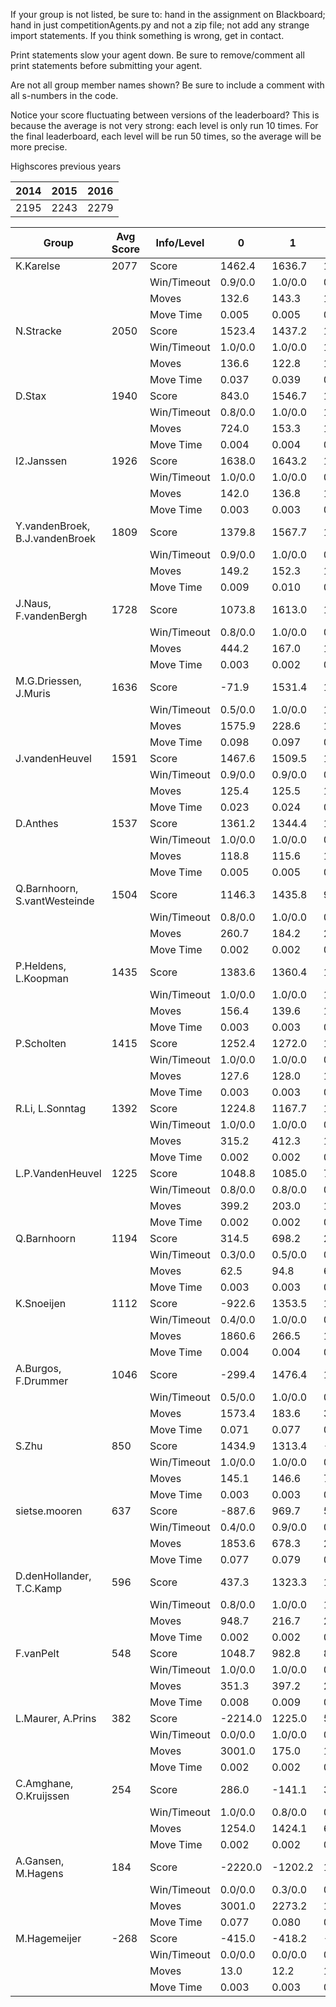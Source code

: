 If your group is not listed, be sure to: hand in the assignment on Blackboard; hand in just competitionAgents.py and not a zip file; not add any strange import statements. If you think something is wrong, get in contact.

Print statements slow your agent down. Be sure to remove/comment all print statements before submitting your agent.

Are not all group member names shown? Be sure to include a comment with all s-numbers in the code.

Notice your score fluctuating between versions of the leaderboard? This is because the average is not very strong: each level is only run 10 times. For the final leaderboard, each level will be run 50 times, so the average will be more precise.

Highscores previous years

| 2014 | 2015 | 2016 |
|---|---|---|
| 2195 | 2243 | 2279 |



Group | Avg Score | Info/Level | 0 | 1 | 2 | 3 | 4 | 5 | 6 | 7 | 8 | 9 | 10 | 11 
| --- | --- | --- | --- | --- | --- | --- | --- | --- | --- | --- | --- | --- | --- | --- 
K.Karelse | 2077 | Score | 1462.4 | 1636.7 | 1410.9 | 1749.1 | 1758.8 | 2938.4 | 3265.3 | 1642.9 | 3399.8 | 3666.8 | 1640.5 | 351.4
| | | Win/Timeout | 0.9/0.0 | 1.0/0.0 | 0.8/0.0 | 1.0/0.0 | 1.0/0.0 | 0.8/0.0 | 0.6/0.0 | 0.0/0.0 | 0.7/0.0 | 0.9/0.0 | 0.0/0.0 | 0.0/0.0
| | | Moves | 132.6 | 143.3 | 140.1 | 100.9 | 91.2 | 250.6 | 267.7 | 123.1 | 447.2 | 448.2 | 188.5 | 73.6
| | | Move Time | 0.005 | 0.005 | 0.005 | 0.003 | 0.003 | 0.004 | 0.004 | 0.004 | 0.009 | 0.009 | 0.009 | 0.009
N.Stracke | 2050 | Score | 1523.4 | 1437.2 | 1573.1 | 1559.2 | 1759.4 | 2427.5 | 2867.9 | 2143.5 | 3370.0 | 2957.3 | 1428.2 | 1547.4
| | | Win/Timeout | 1.0/0.0 | 1.0/0.0 | 1.0/0.0 | 0.9/0.0 | 1.0/0.0 | 0.8/0.0 | 0.8/0.0 | 0.1/0.0 | 0.7/0.0 | 0.7/0.0 | 0.1/0.0 | 0.1/0.0
| | | Moves | 136.6 | 122.8 | 146.9 | 94.8 | 90.6 | 196.5 | 208.1 | 161.5 | 397.0 | 344.7 | 169.8 | 172.6
| | | Move Time | 0.037 | 0.039 | 0.035 | 0.008 | 0.008 | 0.015 | 0.019 | 0.029 | 0.020 | 0.021 | 0.024 | 0.024
D.Stax | 1940 | Score | 843.0 | 1546.7 | 1526.0 | 1362.3 | 1556.1 | 2637.1 | 2708.1 | 2475.2 | 3471.0 | 3066.2 | 1126.9 | 963.6
| | | Win/Timeout | 0.8/0.0 | 1.0/0.0 | 1.0/0.0 | 0.8/0.0 | 0.9/0.0 | 0.8/0.0 | 0.5/0.0 | 0.1/0.0 | 0.9/0.0 | 0.7/0.0 | 0.0/0.0 | 0.0/0.0
| | | Moves | 724.0 | 153.3 | 174.0 | 91.7 | 100.9 | 305.9 | 254.9 | 205.8 | 423.0 | 354.8 | 171.1 | 142.4
| | | Move Time | 0.004 | 0.004 | 0.004 | 0.002 | 0.002 | 0.004 | 0.004 | 0.004 | 0.007 | 0.008 | 0.009 | 0.009
I2.Janssen | 1926 | Score | 1638.0 | 1643.2 | 1440.3 | 1359.1 | 1449.2 | 2393.9 | 2976.2 | 1709.3 | 2191.5 | 3598.1 | 1764.3 | 948.6
| | | Win/Timeout | 1.0/0.0 | 1.0/0.0 | 0.9/0.0 | 0.7/0.0 | 0.8/0.0 | 0.6/0.0 | 0.5/0.0 | 0.1/0.0 | 0.5/0.0 | 0.8/0.0 | 0.2/0.0 | 0.0/0.0
| | | Moves | 142.0 | 136.8 | 138.7 | 80.9 | 89.8 | 226.1 | 245.8 | 138.7 | 278.5 | 505.9 | 218.7 | 127.4
| | | Move Time | 0.003 | 0.003 | 0.003 | 0.002 | 0.002 | 0.002 | 0.002 | 0.003 | 0.005 | 0.005 | 0.005 | 0.005
Y.vandenBroek, B.J.vandenBroek | 1809 | Score | 1379.8 | 1567.7 | 1233.1 | 1521.7 | 1578.4 | 1923.9 | 2293.6 | 1806.1 | 2880.5 | 2799.5 | 1927.4 | 797.8
| | | Win/Timeout | 0.9/0.0 | 1.0/0.0 | 0.8/0.0 | 0.9/0.0 | 0.9/0.0 | 0.7/0.0 | 0.6/0.0 | 0.1/0.0 | 0.7/0.0 | 0.7/0.0 | 0.2/0.0 | 0.0/0.0
| | | Moves | 149.2 | 152.3 | 138.9 | 86.3 | 98.6 | 182.1 | 186.4 | 142.9 | 346.5 | 333.5 | 274.6 | 151.2
| | | Move Time | 0.009 | 0.010 | 0.008 | 0.003 | 0.003 | 0.005 | 0.005 | 0.003 | 0.010 | 0.010 | 0.009 | 0.004
J.Naus, F.vandenBergh | 1728 | Score | 1073.8 | 1613.0 | 1123.9 | 1629.6 | 1550.3 | 2512.3 | 2117.1 | 1296.2 | 3511.3 | 2586.9 | 871.3 | 854.4
| | | Win/Timeout | 0.8/0.0 | 1.0/0.0 | 0.7/0.0 | 0.9/0.0 | 0.9/0.0 | 0.7/0.0 | 0.3/0.0 | 0.0/0.0 | 0.9/0.0 | 0.5/0.0 | 0.1/0.0 | 0.0/0.0
| | | Moves | 444.2 | 167.0 | 159.1 | 98.4 | 106.7 | 230.7 | 197.9 | 119.8 | 429.7 | 304.1 | 141.7 | 124.6
| | | Move Time | 0.003 | 0.002 | 0.002 | 0.001 | 0.001 | 0.002 | 0.002 | 0.003 | 0.004 | 0.004 | 0.005 | 0.005
M.G.Driessen, J.Muris | 1636 | Score | -71.9 | 1531.4 | 1566.6 | 1667.5 | 1466.9 | 2459.1 | 2390.6 | 1434.9 | 2902.3 | 2637.4 | 1008.0 | 635.7
| | | Win/Timeout | 0.5/0.0 | 1.0/0.0 | 1.0/0.0 | 1.0/0.0 | 0.8/0.0 | 0.8/0.0 | 0.7/0.0 | 0.1/0.0 | 0.7/0.0 | 0.6/0.0 | 0.2/0.0 | 0.1/0.0
| | | Moves | 1575.9 | 228.6 | 153.4 | 102.5 | 93.1 | 557.9 | 247.4 | 131.1 | 360.7 | 365.6 | 167.0 | 104.3
| | | Move Time | 0.098 | 0.097 | 0.100 | 0.013 | 0.015 | 0.026 | 0.044 | 0.072 | 0.040 | 0.042 | 0.049 | 0.056
J.vandenHeuvel | 1591 | Score | 1467.6 | 1509.5 | 1306.9 | 1248.9 | 1138.7 | 2030.1 | 2227.1 | 1139.9 | 2773.9 | 2927.2 | 622.5 | 696.1
| | | Win/Timeout | 0.9/0.0 | 0.9/0.0 | 0.8/0.0 | 0.8/0.0 | 0.7/0.0 | 0.7/0.0 | 0.7/0.0 | 0.0/0.0 | 0.8/0.0 | 0.9/0.0 | 0.0/0.0 | 0.0/0.0
| | | Moves | 125.4 | 125.5 | 129.1 | 101.1 | 96.3 | 218.9 | 218.9 | 129.1 | 376.1 | 383.8 | 154.5 | 171.9
| | | Move Time | 0.023 | 0.024 | 0.024 | 0.009 | 0.009 | 0.030 | 0.028 | 0.039 | 0.101 | 0.103 | 0.190 | 0.184
D.Anthes | 1537 | Score | 1361.2 | 1344.4 | 1265.8 | 1549.0 | 1373.5 | 1882.7 | 1886.9 | 1716.1 | 2696.1 | 1670.1 | 688.0 | 1013.2
| | | Win/Timeout | 1.0/0.0 | 1.0/0.0 | 0.9/0.0 | 1.0/0.0 | 1.0/0.0 | 0.9/0.0 | 0.8/0.0 | 0.6/0.0 | 0.8/0.0 | 0.5/0.0 | 0.1/0.0 | 0.0/0.0
| | | Moves | 118.8 | 115.6 | 118.2 | 81.0 | 76.5 | 167.3 | 147.1 | 146.9 | 337.9 | 221.9 | 125.0 | 183.8
| | | Move Time | 0.005 | 0.005 | 0.005 | 0.002 | 0.002 | 0.003 | 0.003 | 0.062 | 0.033 | 0.035 | 0.041 | 0.041
Q.Barnhoorn, S.vantWesteinde | 1504 | Score | 1146.3 | 1435.8 | 942.8 | 1131.1 | 1240.5 | 1967.2 | 2475.4 | 1169.0 | 2100.1 | 2860.4 | 1079.5 | 497.2
| | | Win/Timeout | 0.8/0.0 | 1.0/0.0 | 0.6/0.0 | 0.8/0.0 | 0.9/0.0 | 0.8/0.0 | 0.8/0.0 | 0.2/0.0 | 0.4/0.0 | 0.8/0.0 | 0.1/0.0 | 0.0/0.0
| | | Moves | 260.7 | 184.2 | 206.2 | 145.9 | 106.5 | 213.8 | 329.6 | 145.0 | 358.9 | 338.6 | 193.5 | 120.8
| | | Move Time | 0.002 | 0.002 | 0.002 | 0.001 | 0.001 | 0.002 | 0.002 | 0.003 | 0.004 | 0.004 | 0.005 | 0.005
P.Heldens, L.Koopman | 1435 | Score | 1383.6 | 1360.4 | 1289.6 | 1322.1 | 1090.5 | 1751.5 | 1659.1 | 1166.4 | 2559.1 | 1831.2 | 546.7 | 1257.0
| | | Win/Timeout | 1.0/0.0 | 1.0/0.0 | 1.0/0.0 | 1.0/0.0 | 0.9/0.0 | 1.0/0.0 | 0.9/0.0 | 0.5/0.0 | 0.9/0.0 | 0.6/0.0 | 0.0/0.0 | 0.1/0.0
| | | Moves | 156.4 | 139.6 | 150.4 | 87.9 | 78.5 | 178.5 | 173.9 | 146.6 | 356.9 | 270.8 | 166.3 | 251.0
| | | Move Time | 0.003 | 0.003 | 0.003 | 0.001 | 0.001 | 0.002 | 0.002 | 0.002 | 0.004 | 0.004 | 0.005 | 0.004
P.Scholten | 1415 | Score | 1252.4 | 1272.0 | 1009.7 | 866.7 | 985.8 | 1725.1 | 1579.9 | 1069.4 | 2827.9 | 2632.0 | 1275.1 | 486.2
| | | Win/Timeout | 1.0/0.0 | 1.0/0.0 | 0.8/0.0 | 0.9/0.0 | 1.0/0.0 | 1.0/0.0 | 0.8/0.0 | 0.4/0.0 | 1.0/0.0 | 0.9/0.0 | 0.4/0.0 | 0.1/0.0
| | | Moves | 127.6 | 128.0 | 126.3 | 78.3 | 84.2 | 164.9 | 141.1 | 126.6 | 342.1 | 340.0 | 207.9 | 102.8
| | | Move Time | 0.003 | 0.003 | 0.003 | 0.002 | 0.002 | 0.003 | 0.003 | 0.003 | 0.005 | 0.005 | 0.005 | 0.006
R.Li, L.Sonntag | 1392 | Score | 1224.8 | 1167.7 | 1207.6 | 723.1 | 843.0 | 1891.8 | 2119.8 | 982.4 | 3087.7 | 1707.4 | 610.9 | 1139.7
| | | Win/Timeout | 1.0/0.0 | 1.0/0.0 | 0.9/0.0 | 0.8/0.0 | 0.9/0.0 | 0.9/0.0 | 0.8/0.0 | 0.3/0.0 | 1.0/0.0 | 0.4/0.0 | 0.0/0.0 | 0.0/0.0
| | | Moves | 315.2 | 412.3 | 165.4 | 114.9 | 96.0 | 333.2 | 215.2 | 154.6 | 362.3 | 236.6 | 124.1 | 192.3
| | | Move Time | 0.002 | 0.002 | 0.002 | 0.001 | 0.001 | 0.002 | 0.002 | 0.002 | 0.004 | 0.004 | 0.005 | 0.004
L.P.VandenHeuvel | 1225 | Score | 1048.8 | 1085.0 | 786.2 | 1010.3 | 1467.2 | 1080.6 | 2289.7 | 1094.1 | 1762.0 | 1814.7 | 687.9 | 571.1
| | | Win/Timeout | 0.8/0.0 | 0.8/0.0 | 0.4/0.0 | 0.6/0.0 | 1.0/0.0 | 0.4/0.0 | 0.5/0.0 | 0.1/0.0 | 0.3/0.0 | 0.2/0.0 | 0.0/0.0 | 0.0/0.0
| | | Moves | 399.2 | 203.0 | 140.8 | 147.7 | 202.8 | 1702.4 | 832.3 | 144.9 | 875.0 | 563.3 | 152.1 | 94.9
| | | Move Time | 0.002 | 0.002 | 0.002 | 0.001 | 0.001 | 0.002 | 0.002 | 0.002 | 0.003 | 0.004 | 0.004 | 0.004
Q.Barnhoorn | 1194 | Score | 314.5 | 698.2 | 202.1 | 833.5 | 1043.7 | 1400.5 | 2475.5 | 898.8 | 2238.9 | 2505.7 | 1459.2 | 252.7
| | | Win/Timeout | 0.3/0.0 | 0.5/0.0 | 0.3/0.0 | 0.5/0.0 | 0.6/0.0 | 0.6/0.0 | 0.9/0.0 | 0.0/0.0 | 0.6/0.0 | 0.7/0.0 | 0.2/0.0 | 0.0/0.0
| | | Moves | 62.5 | 94.8 | 63.9 | 63.5 | 67.3 | 138.5 | 211.5 | 93.2 | 260.1 | 302.3 | 196.8 | 102.3
| | | Move Time | 0.003 | 0.003 | 0.003 | 0.001 | 0.001 | 0.002 | 0.002 | 0.003 | 0.004 | 0.004 | 0.005 | 0.005
K.Snoeijen | 1112 | Score | -922.6 | 1353.5 | 1084.7 | 1276.0 | 1259.3 | 441.6 | 2078.0 | 1102.8 | 996.1 | 3011.3 | 1656.4 | 9.1
| | | Win/Timeout | 0.4/0.0 | 1.0/0.0 | 0.7/0.0 | 0.8/0.0 | 0.8/0.0 | 0.4/0.0 | 0.6/0.0 | 0.3/0.0 | 0.2/0.0 | 0.9/0.0 | 0.1/0.0 | 0.0/0.0
| | | Moves | 1860.6 | 266.5 | 151.3 | 150.0 | 155.7 | 1521.4 | 571.0 | 121.2 | 178.9 | 409.7 | 229.6 | 38.9
| | | Move Time | 0.004 | 0.004 | 0.004 | 0.002 | 0.002 | 0.003 | 0.004 | 0.004 | 0.009 | 0.008 | 0.009 | 0.010
A.Burgos, F.Drummer | 1046 | Score | -299.4 | 1476.4 | 1147.6 | 1148.5 | 1053.2 | 1219.3 | 1567.3 | 361.9 | 1874.9 | 1322.2 | 1111.9 | 571.8
| | | Win/Timeout | 0.5/0.0 | 1.0/0.0 | 0.9/0.0 | 0.9/0.0 | 0.9/0.0 | 0.8/0.0 | 0.9/0.0 | 0.2/0.0 | 0.5/0.0 | 0.3/0.0 | 0.1/0.0 | 0.0/0.0
| | | Moves | 1573.4 | 183.6 | 313.4 | 106.5 | 130.8 | 318.7 | 311.7 | 174.1 | 540.1 | 533.8 | 289.1 | 191.2
| | | Move Time | 0.071 | 0.077 | 0.073 | 0.010 | 0.009 | 0.018 | 0.029 | 0.050 | 0.029 | 0.030 | 0.032 | 0.034
S.Zhu | 850 | Score | 1434.9 | 1313.4 | -44.4 | 624.1 | 482.2 | 1201.0 | 1043.3 | -22.5 | 2608.7 | 1157.2 | 319.2 | 86.5
| | | Win/Timeout | 1.0/0.0 | 1.0/0.0 | 0.1/0.0 | 0.4/0.0 | 0.4/0.0 | 0.6/0.0 | 0.4/0.0 | 0.0/0.0 | 0.8/0.0 | 0.3/0.0 | 0.0/0.0 | 0.0/0.0
| | | Moves | 145.1 | 146.6 | 77.4 | 95.9 | 74.8 | 164.0 | 169.7 | 62.5 | 358.3 | 220.8 | 128.8 | 79.5
| | | Move Time | 0.003 | 0.003 | 0.004 | 0.002 | 0.002 | 0.003 | 0.003 | 0.003 | 0.006 | 0.006 | 0.006 | 0.006
sietse.mooren | 637 | Score | -887.6 | 969.7 | 515.3 | 1112.2 | 702.2 | -293.2 | 1774.3 | -82.3 | 1695.0 | 1049.5 | 1001.2 | 92.9
| | | Win/Timeout | 0.4/0.0 | 0.9/0.0 | 0.4/0.0 | 1.0/0.0 | 0.7/0.0 | 0.0/0.0 | 0.6/0.0 | 0.0/0.0 | 0.2/0.0 | 0.3/0.0 | 0.0/0.0 | 0.0/0.0
| | | Moves | 1853.6 | 678.3 | 223.7 | 117.8 | 84.8 | 1132.2 | 403.7 | 43.3 | 526.0 | 283.5 | 184.8 | 64.1
| | | Move Time | 0.077 | 0.079 | 0.085 | 0.012 | 0.011 | 0.026 | 0.036 | 0.074 | 0.034 | 0.037 | 0.037 | 0.049
D.denHollander, T.C.Kamp | 596 | Score | 437.3 | 1323.3 | 1370.7 | 1315.8 | 1320.9 | -991.7 | 760.6 | 47.0 | 349.3 | 656.4 | 398.3 | 162.1
| | | Win/Timeout | 0.8/0.0 | 1.0/0.0 | 1.0/0.0 | 1.0/0.0 | 0.9/0.0 | 0.0/0.0 | 0.3/0.0 | 0.0/0.0 | 0.2/0.0 | 0.1/0.0 | 0.0/0.0 | 0.0/0.0
| | | Moves | 948.7 | 216.7 | 209.3 | 134.2 | 107.1 | 1835.7 | 582.4 | 99.0 | 1198.7 | 728.6 | 136.7 | 75.9
| | | Move Time | 0.002 | 0.002 | 0.002 | 0.001 | 0.001 | 0.001 | 0.002 | 0.002 | 0.003 | 0.003 | 0.004 | 0.004
F.vanPelt | 548 | Score | 1048.7 | 982.8 | 811.2 | 668.2 | 475.1 | 332.4 | 569.2 | 29.7 | 661.2 | 576.7 | 264.2 | 162.3
| | | Win/Timeout | 1.0/0.0 | 1.0/0.0 | 0.7/0.0 | 0.6/0.0 | 0.5/0.0 | 0.2/0.0 | 0.3/0.0 | 0.0/0.0 | 0.1/0.0 | 0.3/0.0 | 0.0/0.0 | 0.0/0.0
| | | Moves | 351.3 | 397.2 | 294.8 | 173.8 | 136.9 | 420.6 | 355.8 | 81.3 | 605.8 | 879.3 | 157.8 | 94.7
| | | Move Time | 0.008 | 0.009 | 0.008 | 0.004 | 0.004 | 0.006 | 0.006 | 0.007 | 0.010 | 0.010 | 0.011 | 0.011
L.Maurer, A.Prins | 382 | Score | -2214.0 | 1225.0 | 534.4 | 396.3 | -86.3 | 647.5 | 552.4 | 0.7 | 2365.6 | 873.5 | 282.0 | 3.9
| | | Win/Timeout | 0.0/0.0 | 1.0/0.0 | 0.5/0.0 | 0.5/0.0 | 0.1/0.0 | 0.4/0.0 | 0.0/0.0 | 0.0/0.0 | 0.9/0.0 | 0.1/0.0 | 0.0/0.0 | 0.0/0.0
| | | Moves | 3001.0 | 175.0 | 148.6 | 125.7 | 74.3 | 557.5 | 197.6 | 75.3 | 685.4 | 367.5 | 121.0 | 82.1
| | | Move Time | 0.002 | 0.002 | 0.002 | 0.001 | 0.001 | 0.002 | 0.002 | 0.002 | 0.003 | 0.004 | 0.004 | 0.004
C.Amghane, O.Kruijssen | 254 | Score | 286.0 | -141.1 | 306.5 | 609.3 | 754.3 | -174.3 | -106.8 | -150.0 | 394.0 | 837.8 | 437.7 | -3.1
| | | Win/Timeout | 1.0/0.0 | 0.8/0.0 | 0.6/0.0 | 0.6/0.0 | 0.6/0.0 | 0.4/0.0 | 0.0/0.0 | 0.0/0.0 | 0.1/0.0 | 0.2/0.0 | 0.0/0.0 | 0.0/0.0
| | | Moves | 1254.0 | 1424.1 | 644.5 | 190.7 | 223.7 | 1263.3 | 460.8 | 84.0 | 1000.0 | 890.2 | 206.3 | 73.1
| | | Move Time | 0.002 | 0.002 | 0.002 | 0.001 | 0.001 | 0.001 | 0.001 | 0.002 | 0.003 | 0.003 | 0.003 | 0.003
A.Gansen, M.Hagens | 184 | Score | -2220.0 | -1202.2 | 133.9 | 235.0 | 574.1 | -240.2 | 835.8 | 1141.5 | 1080.1 | 1329.2 | 493.2 | 49.8
| | | Win/Timeout | 0.0/0.0 | 0.3/0.0 | 0.6/0.0 | 0.7/0.0 | 0.6/0.0 | 0.4/0.0 | 0.4/0.0 | 0.0/0.0 | 0.1/0.0 | 0.1/0.0 | 0.0/0.0 | 0.0/0.0
| | | Moves | 3001.0 | 2273.2 | 1074.1 | 716.0 | 176.9 | 1835.2 | 1332.2 | 154.5 | 955.9 | 1022.8 | 155.8 | 68.2
| | | Move Time | 0.077 | 0.080 | 0.066 | 0.011 | 0.012 | 0.023 | 0.035 | 0.063 | 0.029 | 0.028 | 0.031 | 0.042
M.Hagemeijer | -268 | Score | -415.0 | -418.2 | -429.5 | -440.6 | -404.9 | -267.8 | -347.5 | -400.6 | -77.2 | 217.8 | -67.4 | -163.8
| | | Win/Timeout | 0.0/0.0 | 0.0/0.0 | 0.0/0.0 | 0.0/0.0 | 0.0/0.0 | 0.0/0.0 | 0.0/0.0 | 0.0/0.0 | 0.0/0.0 | 0.0/0.0 | 0.0/0.0 | 0.0/0.0
| | | Moves | 13.0 | 12.2 | 10.5 | 6.6 | 11.9 | 26.8 | 18.5 | 11.6 | 38.2 | 83.2 | 57.4 | 39.8
| | | Move Time | 0.003 | 0.003 | 0.003 | 0.002 | 0.002 | 0.003 | 0.003 | 0.003 | 0.006 | 0.005 | 0.006 | 0.006
